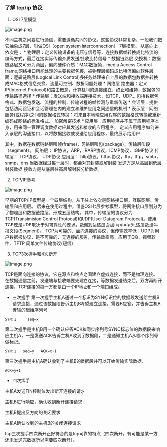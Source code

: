 ### 了解 tcp/ip 协议
1. OSI 7层模型

![image.png](https://upload-images.jianshu.io/upload_images/2216842-9e1dd41282ed0c4a.png?imageMogr2/auto-orient/strip%7CimageView2/2/w/1240)

不同主机之间要进行通信，需要遵循共同的协议。这些协议非常复杂，一般我们把它抽象成7层，叫做OSI（open system interconnection） 7层模型。
从底向上依次是：
	* 物理层：定义传输设备的电压与信号等，连接数据帧转换成比特流的编码方式，最后连接实际传输介质发送/接收比特信号
	* 数据链路层 交换机：数据链路层又可分为两层，偏向硬件介质：MAC数据帧，media Access Control frame,网络接口所能处理的主要数据包裹，被物理层编码成比特流偏向软件层面：逻辑链路层(Logical Link Control)多任务处理来自上层的数据包数据并转换成MAC格式信息交换、流量可控制、数据问题处理
	* 网络层 路由器：定义IP(Internet Protocol)和路由概念，计算机间的连接建立、终止和维持，数据包的传输路径选择
	* 传输层：发送端和接收端连接技术，如TCP、UDP… 包括数据包格式、数据包发送、流程的控制、传输过程的帧检测与重新传送
	* 会话层：提供包括访问验证和会话管理在内的建立和维护应用之间通信的机制
	* 表示层：网络服务(或程序)之间的数据格式转换：将来自本地端应用程序的数据格式转换或重新编码成网络的标准格式、 加密解密技术
	* 应用层：应用程序并不属于应用程序本身，用来同一管理调度数据对应其发送和接收的应用程序， 定义应用程序如何进入该层的沟通接口，以将数据接收或发送给应用程序，最终展示给用户

其中，数据在数据链路层叫帧(frame)，网络层叫包(package)，传输层叫段（segment）。
网络层： IP协议，ARP， RARP协议，ICMP协议，IGMP协议
传输层： TCP协议， UDP协议
应用层： http协议，https协议，ftp，tftp，smtp， snmp，dns
当数据经过每一层时，都会对其封装或解封装
发送方是从高层到低层封装数据
接收方是从底层往高层解封装分析数据。

2. TCP/IP参考

![image.png](https://upload-images.jianshu.io/upload_images/2216842-d6fef94236cb38ef.png?imageMogr2/auto-orient/strip%7CimageView2/2/w/1240)


早期的TCP/IP模型是一个四层结构，从下往上依次是网络接口层、互联网层、传输层和应用层。
后来在使用过程中，借鉴OSI七层参考模型，将网络接口层划分为了物理层和数据链路层，形成五层结构。
其中，传输层的协议分为TCP(Transimision Control Protocal)和UDP(User Datagram Protocal)。使用TCP还是UDP取决于对可靠性的要求。数据到达这层会加tcp/udp头,这层数据叫报文段(Segment)。
TCP为可靠的、面向连接的协议，但传输效率低；UDP为用户数据报协议，是不可靠的、无连接的服务，传输效率高，应用于QQ、视频软件、TFTP 简单文件传输协议(短信）

3. TCP3次握手和4次断开

![image.png](https://upload-images.jianshu.io/upload_images/2216842-df9f36217598da3d.png?imageMogr2/auto-orient/strip%7CimageView2/2/w/1240)

TCP是面向连接的协议，它在源点和终点之间建立虚拟连接，而不是物理连接。
在数据通信之前，发送端与接收端要先建立连接，等数据发送结束后，双方再断开连接，TCP连接的每一方都是由一个IP地址和一个端口组成。
- 三次握手
	第一次握手主机A通过一个标识为SYN标识位的数据段发送给主机B请求连接，通过该数据段告诉主机B希望建立连接，需要B应答，并告诉主机B传输的起始序列号
```
SYN:1     seq=x
```
第二次握手是主机B用一个确认应答ACK和同步序列号SYNC标志位的数据段来响应主机A，一是发送ACK告诉主机A收到了数据段，二是通知主机A从哪个序列号做标记。
```
SYN:1   seq=y   ACK=x+1
```
第三次握手是主机A确认收到了主机B的数据段并可以开始传输实际数据.

```
ACK=y+1
```

- 四次挥手

主机A发送FIN控制位发出断开连接的请求

主机B进行响应，确认收到断开连接请求

主机B提出反方向的关闭要求

主机A确认收到的主机B的关闭连接请求

tcp三次握手四次断开正好符合的是tcp可靠的特点（四次断开，有可能是某一方还未发送完数据所以需要四次断开）。




